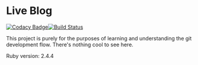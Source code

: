 # Live Blog

[![Codacy Badge](https://api.codacy.com/project/badge/Grade/e7fd995054484ca7a0dff3bff9aefe7d)](https://app.codacy.com/app/sean_19/live-blog?utm_source=github.com&utm_medium=referral&utm_content=sean0x42/live-blog&utm_campaign=Badge_Grade_Dashboard)[![Build Status](https://travis-ci.org/sean0x42/live-blog.svg?branch=master)](https://travis-ci.org/sean0x42/live-blog)

This project is purely for the purposes of learning and understanding the git development flow. There's nothing cool to see here.

Ruby version: 2.4.4
